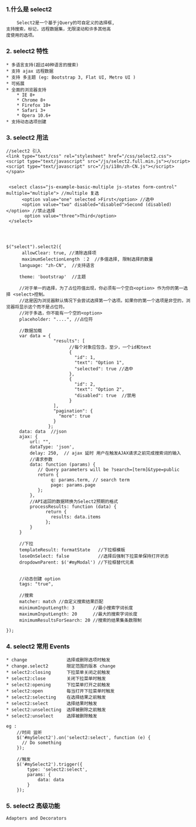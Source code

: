 ### 1.什么是 select2
        Select2是一个基于jQuery的可自定义的选择框,
    支持搜索，标记，远程数据集，无限滚动和许多其他高
    度使用的选项。
### 2. select2 特性
    * 多语言支持(超过40种语言的搜索)
    * 支持 ajax 远程数据
    * 支持 多主题 (eg: Bootstrap 3, Flat UI, Metro UI )
    * 可拓展
    * 全面的浏览器支持
        * IE 8+
        * Chrome 8+
        * Firefox 10+
        * Safari 3+
        * Opera 10.6+
    * 支持动态选项创建
    
### 3. select2 用法

    //select2 引入
    <link type="text/css" rel="stylesheet" href="/css/select2.css">  
    <script type="text/javascript" src="/js/select2.full.min.js"></script>    
    <script type="text/javascript" src="/js/i18n/zh-CN.js"></script></span>  
    
    
     <select class="js-example-basic-multiple js-states form-control" multiple="multiple"> //multiple 复选
          <option value="one" selected >First</option> //选中
          <option value="two" disabled="disabled">Second (disabled)</option> //禁止选择
           option value="three">Third</option>
     </select>
    
    
    
    
    $("select").select2({
          allowClear: true, //清除选择项
          maximumSelectionLength ：2  //多值选择, 限制选择的数量
         language: "zh-CN",  //支持语言
         
         theme: 'bootstrap'  //主题
         
         //对于单一的选择，为了占位符值出现，你必须有一个空白<option> 作为你的第一选择 <select>控制。
         //这是因为浏览器默认情况下会尝试选择第一个选项。如果你的第一个选项是非空的，浏览器将显示这个而不是占位符。
         //对于多选，你不能有一个空的<option>
         placeholder: "....", //占位符
          
         //数据加载 
         var data = {
                      "results": [
                            //每个对象应包含，至少，一个id和text
                            {
                              "id": 1,
                              "text": "Option 1",
                              "selected": true //选中
                            },
                            {
                              "id": 2,
                              "text": "Option 2",
                              "disabled": true  //禁用
                            }
                      ],
                      "pagination": {
                        "more": true 
                      }
                    };
         data: data  //json 
         ajax: {
             url: "",
             dataType: 'json',
             delay: 250,  // ajax 延时 用户在触发AJAX请求之前完成搜索词的输入
             //请求参数
             data: function (params) {
                // Query parameters will be ?search=[term]&type=public
                return {
                     q: params.term, // search term
                     page: params.page
                };
             },
             //API返回的数据转换为Select2预期的格式
             processResults: function (data) {
                   return {
                     results: data.items
                   };
             }
         }
         
         //下拉
         templateResult: formatState   //下拉框模板
         loseOnSelect: false           //选择后强制下拉菜单保持打开状态
         dropdownParent: $('#myModal') //下拉框替代元素
         
         
         //动态创建 option
         tags: "true", 
         
         //搜索
         matcher: match //自定义搜索结果匹配
         minimumInputLength: 3       //最小搜索字词长度
         maximumInputLength: 20      //最大的搜索字词长度
         minimumResultsForSearch: 20 //搜索的结果集条数限制             
                
    });
    
### 4. select2 常用 Events
    
    * change               选择或删除选项时触发
    * change.select2       限定范围的版本 change
    * select2:closing      下拉菜单关闭之前触发
    * select2:close        关闭下拉菜单时触发
    * select2:opening      下拉菜单打开之前触发
    * select2:open         每当打开下拉菜单时触发
    * select2:selecting    在选择结果之前触发
    * select2:select       选择结果时触发
    * select2:unselecting  选择被删除之前触发
    * select2:unselect     选择被删除触发
    
    eg :
        //时间 监听
        $('#mySelect2').on('select2:select', function (e) {
          // Do something
        });
        
        //触发
        $('#mySelect2').trigger({
            type: 'select2:select',
            params: {
                data: data
            }
        });
        
        
### 5. select2 高级功能
    Adapters and Decorators
    
    
